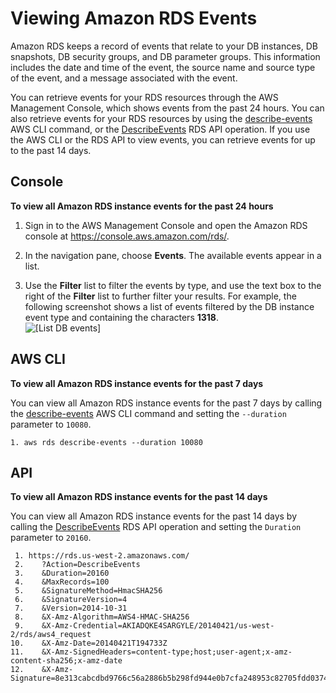 # Viewing Amazon RDS Events<a name="USER_ListEvents"></a>

 Amazon RDS keeps a record of events that relate to your DB instances, DB snapshots, DB security groups, and DB parameter groups\. This information includes the date and time of the event, the source name and source type of the event, and a message associated with the event\.

You can retrieve events for your RDS resources through the AWS Management Console, which shows events from the past 24 hours\. You can also retrieve events for your RDS resources by using the [describe\-events](https://docs.aws.amazon.com/cli/latest/reference/rds/describe-events.html) AWS CLI command, or the [DescribeEvents](https://docs.aws.amazon.com/AmazonRDS/latest/APIReference/API_DescribeEvents.html) RDS API operation\. If you use the AWS CLI or the RDS API to view events, you can retrieve events for up to the past 14 days\. 

## Console<a name="USER_ListEvents.CON"></a>

**To view all Amazon RDS instance events for the past 24 hours**

1. Sign in to the AWS Management Console and open the Amazon RDS console at [https://console\.aws\.amazon\.com/rds/](https://console.aws.amazon.com/rds/)\.

1. In the navigation pane, choose **Events**\. The available events appear in a list\.

1. Use the **Filter** list to filter the events by type, and use the text box to the right of the **Filter** list to further filter your results\. For example, the following screenshot shows a list of events filtered by the DB instance event type and containing the characters **1318**\.  
![\[List DB events\]](http://docs.aws.amazon.com/AmazonRDS/latest/AuroraUserGuide/images/ListEvents.png)

## AWS CLI<a name="USER_ListEvents.CLI"></a>

**To view all Amazon RDS instance events for the past 7 days**

You can view all Amazon RDS instance events for the past 7 days by calling the [describe\-events](https://docs.aws.amazon.com/cli/latest/reference/rds/describe-events.html) AWS CLI command and setting the `--duration` parameter to `10080`\. 

```
1. aws rds describe-events --duration 10080
```

## API<a name="USER_ListEvents.API"></a>

**To view all Amazon RDS instance events for the past 14 days**

You can view all Amazon RDS instance events for the past 14 days by calling the [DescribeEvents](https://docs.aws.amazon.com/AmazonRDS/latest/APIReference/API_DescribeEvents.html) RDS API operation and setting the `Duration` parameter to `20160`\. 

```
 1. https://rds.us-west-2.amazonaws.com/
 2.    ?Action=DescribeEvents
 3.    &Duration=20160 
 4.    &MaxRecords=100
 5.    &SignatureMethod=HmacSHA256
 6.    &SignatureVersion=4
 7.    &Version=2014-10-31
 8.    &X-Amz-Algorithm=AWS4-HMAC-SHA256
 9.    &X-Amz-Credential=AKIADQKE4SARGYLE/20140421/us-west-2/rds/aws4_request
10.    &X-Amz-Date=20140421T194733Z
11.    &X-Amz-SignedHeaders=content-type;host;user-agent;x-amz-content-sha256;x-amz-date
12.    &X-Amz-Signature=8e313cabcdbd9766c56a2886b5b298fd944e0b7cfa248953c82705fdd0374f27
```

## <a name="USER_ListEvents.related"></a>